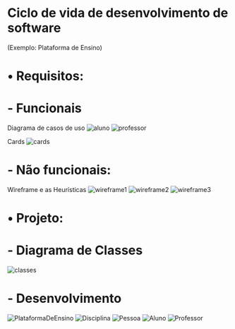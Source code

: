 # Ciclo de vida de desenvolvimento de software
(Exemplo: Plataforma de Ensino)

# • Requisitos:

# - Funcionais
  
  Diagrama de casos de uso
![aluno](https://github.com/SoSoJigsaw/bertoti/blob/main/Engenharia%20de%20Software/Atividade%201/Imagens/1.1%20Diagrama%20Aluno.png)
![professor](https://github.com/SoSoJigsaw/bertoti/blob/main/Engenharia%20de%20Software/Atividade%201/Imagens/2%20Diagrama%20Professor.png)

  Cards
![cards](https://github.com/SoSoJigsaw/bertoti/blob/main/Engenharia%20de%20Software/Atividade%201/Imagens/6%20Cards.png)

# - Não funcionais:
  
  Wireframe e as Heurísticas
![wireframe1](https://github.com/SoSoJigsaw/bertoti/blob/main/Engenharia%20de%20Software/Atividade%201/Imagens/3%20Wireframe1.png)
![wireframe2](https://github.com/SoSoJigsaw/bertoti/blob/main/Engenharia%20de%20Software/Atividade%201/Imagens/4%20Wireframe2.png)
![wireframe3](https://github.com/SoSoJigsaw/bertoti/blob/main/Engenharia%20de%20Software/Atividade%201/Imagens/5%20Wireframe3.png)


# • Projeto:

# - Diagrama de Classes
![classes](https://github.com/SoSoJigsaw/bertoti/blob/main/Engenharia%20de%20Software/Atividade%201/Imagens/7%20Diagrama%20de%20Classes.png)

# - Desenvolvimento
![PlataformaDeEnsino](https://github.com/SoSoJigsaw/bertoti/blob/main/Engenharia%20de%20Software/Atividade%201/Imagens/8%20PlataformaDeEnsino.png)
![Disciplina](https://github.com/SoSoJigsaw/bertoti/blob/main/Engenharia%20de%20Software/Atividade%201/Imagens/9%20Disciplina.png)
![Pessoa](https://github.com/SoSoJigsaw/bertoti/blob/main/Engenharia%20de%20Software/Atividade%201/Imagens/10%20Pessoa.png)
![Aluno](https://github.com/SoSoJigsaw/bertoti/blob/main/Engenharia%20de%20Software/Atividade%201/Imagens/11%20Aluno.png)
![Professor](https://github.com/SoSoJigsaw/bertoti/blob/main/Engenharia%20de%20Software/Atividade%201/Imagens/12%20Professor.png)
